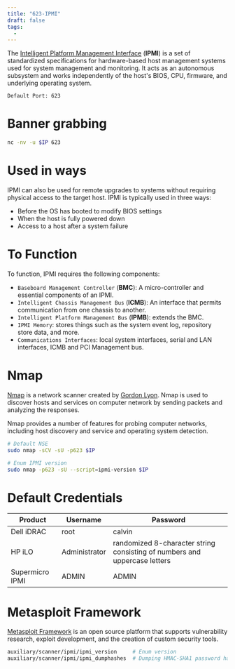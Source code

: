 ```yaml
---
title: "623-IPMI"
draft: false
tags:
  - 
---
```

The [Intelligent Platform Management Interface](https://www.thomas-krenn.com/en/wiki/IPMI_Basics) (**IPMI**) is a set of standardized specifications for hardware-based host management systems used for system management and monitoring. It acts as an autonomous subsystem and works independently of the host's BIOS, CPU, firmware, and underlying operating system.

`Default Port: 623`

# Banner grabbing
```bash
nc -nv -u $IP 623
```

# Used in ways
IPMI can also be used for remote upgrades to systems without requiring physical access to the target host. IPMI is typically used in three ways:
- Before the OS has booted to modify BIOS settings
- When the host is fully powered down
- Access to a host after a system failure

# To Function
To function, IPMI requires the following components:
- `Baseboard Management Controller` (**BMC**): A micro-controller and essential components of an IPMI.
- `Intelligent Chassis Management Bus` (**ICMB**): An interface that permits communication from one chassis to another.
- `Intelligent Platform Management Bus` (**IPMB**): extends the BMC.
- `IPMI Memory`: stores things such as the system event log, repository store data, and more.
- `Communications Interfaces`: local system interfaces, serial and LAN interfaces, ICMB and PCI Management bus.

# Nmap
[Nmap](https://nmap.org/) is a network scanner created by [Gordon Lyon](https://en.wikipedia.org/wiki/Gordon_Lyon). Nmap is used to discover hosts and services on computer network by sending packets and analyzing the responses.

Nmap provides a number of features for probing computer networks, including host discovery and service and operating system detection.

```bash
# Default NSE
sudo nmap -sCV -sU -p623 $IP

# Enum IPMI version
sudo nmap -p623 -sU --script=ipmi-version $IP
```

# Default Credentials
| Product         | Username      | Password                                                                  |
| --------------- | ------------- | ------------------------------------------------------------------------- |
| Dell iDRAC      | root          | calvin                                                                    |
| HP iLO          | Administrator | randomized 8-character string consisting of numbers and uppercase letters |
| Supermicro IPMI | ADMIN         | ADMIN                                                                     |

# Metasploit Framework
[Metasploit Framework](https://github.com/rapid7/metasploit-framework) is an open source platform that supports vulnerability research, exploit development, and the creation of custom security tools.

```bash
auxiliary/scanner/ipmi/ipmi_version     # Enum version
auxiliary/scanner/ipmi/ipmi_dumphashes  # Dumping HMAC-SHA1 password hashes
```